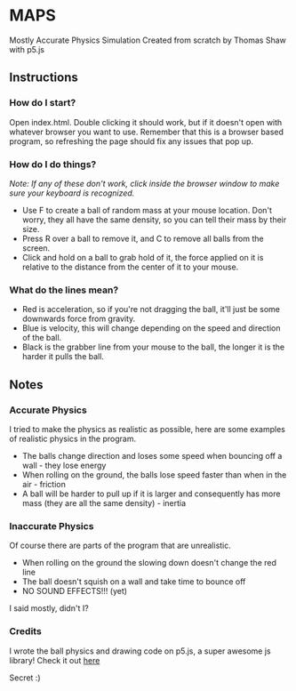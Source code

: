 # MAPS

Mostly Accurate Physics Simulation
Created from scratch by Thomas Shaw with p5.js

## Instructions

### How do I start?

Open index.html. Double clicking it should work, but if it doesn't open with whatever browser you want to use. Remember that this is a browser based program, so refreshing the page should fix any issues that pop up.

### How do I do things?

*Note: If any of these don't work, click inside the browser window to make sure your keyboard is recognized.*

* Use F to create a ball of random mass at your mouse location. Don't worry, they all have the same density, so you can tell their mass by their size.
* Press R over a ball to remove it, and C to remove all balls from the screen.
* Click and hold on a ball to grab hold of it, the force applied on it is relative to the distance from the center of it to your mouse.

### What do the lines mean?

* Red is acceleration, so if you're not dragging the ball, it'll just be some downwards force from gravity.
* Blue is velocity, this will change depending on the speed and direction of the ball.
* Black is the grabber line from your mouse to the ball, the longer it is the harder it pulls the ball.



## Notes

### Accurate Physics

I tried to make the physics as realistic as possible, here are some examples of realistic physics in the program.

* The balls change direction and loses some speed when bouncing off a wall - they lose energy
* When rolling on the ground, the balls lose speed faster than when in the air - friction
* A ball will be harder to pull up if it is larger and consequently has more mass (they are all the same density) - inertia

### Inaccurate Physics

Of course there are parts of the program that are unrealistic.

* When rolling on the ground the slowing down doesn't change the red line
* The ball doesn't squish on a wall and take time to bounce off
* NO SOUND EFFECTS!!! (yet)

I said mostly, didn't I?

### Credits

I wrote the ball physics and drawing code on p5.js, a super awesome js library! Check it out [here](http://p5js.org/)






Secret :)
